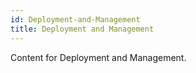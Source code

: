 ```yaml
---
id: Deployment-and-Management
title: Deployment and Management
---
```


Content for Deployment and Management.
